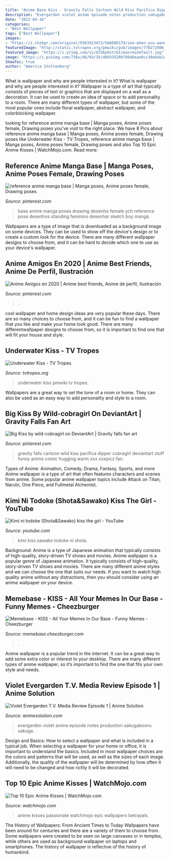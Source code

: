 ```yaml
---
title: "Anime Base Kiss - Gravity Falls Cartoon Wild Kiss Pacifica Dipper Cobragirl Deviantart Stuff Funny Anime Comic Hugging Warm Xxx Xxxpicz Fan"
description: "Evergarden violet anime episode notes production sakugabooru sakuga"
date: "2022-04-16"
categories:
- "Best Wallpaper"
tags: ["Best Wallpaper"]
images:
- "https://i.chzbgr.com/original/9363913472/h6A68D174/see-when-you-wanna-kiss-them-thats-why-they-cry-above-a-creepy-close-up-photo-of-a-womans-face"
featuredImage: "http://static.tvtropes.org/pmwiki/pub/images/770272986_195fdc100e.jpg"
featured_image: "https://i.ytimg.com/vi/Q7SKpOxtr6I/maxresdefault.jpg"
image: "https://i.pinimg.com/736x/d6/03/35/d6033520b78940aae8cc36e6eb2a8fb2.jpg"
ShowToc: true
author: "America Stoltenberg"
---
```



What is wallpaper and why are people interested in it?
What is wallpaper and why are people interested in it?
Wallpaper is a type of art that typically consists of pieces of text or graphics that are displayed on a wall as a decoration. It can be used to create an idea of space or to add personality to a room. There are many different types of wallpaper, but some of the most popular ones include floral wallpaper, abstract wallpaper, and colorblocking wallpaper.

	

		
looking for reference anime manga base | Manga poses, Anime poses female, Drawing poses you've visit to the right place. We have 8 Pics about reference anime manga base | Manga poses, Anime poses female, Drawing poses like Underwater Kiss - TV Tropes, reference anime manga base | Manga poses, Anime poses female, Drawing poses and also Top 10 Epic Anime Kisses | WatchMojo.com. Read more:
		
    
## Reference Anime Manga Base | Manga Poses, Anime Poses Female, Drawing Poses

<img loading=lazy src="https://i.pinimg.com/736x/16/fb/59/16fb59758d2baa88e0cf6f2771fc8a70.jpg" onerror="this.onerror=null;this.src='https://tse2.mm.bing.net/th?id=OIP.MbSb1otVrltXA8SWbd5stQHaKV&amp;pid=15.1';" alt="reference anime manga base | Manga poses, Anime poses female, Drawing poses">

_Source: pinterest.com_

>base anime manga poses drawing desenho female ych reference pose desenhos standing feminino desenhar sketch boy mangá. 

	

Wallpapers are a type of image that is downloaded as a background image on some devices. They can be used to show off the device's design or to create a custom look for the device. There are many different wallpaper designs to choose from, and it can be hard to decide which one to use as your device's wallpaper.

    
## Anime Amigos En 2020 | Anime Best Friends, Anime De Perfil, Ilustración

<img loading=lazy src="https://i.pinimg.com/736x/d6/03/35/d6033520b78940aae8cc36e6eb2a8fb2.jpg" onerror="this.onerror=null;this.src='https://tse2.mm.bing.net/th?id=OIP.seJVaQQgdDkfFVrfLoS3-QHaHa&amp;pid=15.1';" alt="Anime Amigos en 2020 | Anime best friends, Anime de perfil, Ilustración">

_Source: pinterest.com_

>. 

	

cool wallpaper and home design ideas are very popular these days. There are so many choices to choose from, and it can be fun to find a wallpaper that you like and make your home look good. There are many differentwallpaper designs to choose from, so it is important to find one that will fit your house and style.

    
## Underwater Kiss - TV Tropes

<img loading=lazy src="http://static.tvtropes.org/pmwiki/pub/images/770272986_195fdc100e.jpg" onerror="this.onerror=null;this.src='https://tse3.mm.bing.net/th?id=OIP.PRTeYBfKrbH2NLc5D_ZMpgAAAA&amp;pid=15.1';" alt="Underwater Kiss - TV Tropes">

_Source: tvtropes.org_

>underwater kiss pmwiki tv tropes. 

	

Wallpapers are a great way to set the tone of a room or home. They can also be used as an easy way to add personality and style to a room.

    
## Big Kiss By Wild-cobragirl On DeviantArt | Gravity Falls Fan Art

<img loading=lazy src="https://i.pinimg.com/736x/00/57/55/005755faa9dd6d5fd1497e02933e600a--diana-dors-gravity-falls.jpg" onerror="this.onerror=null;this.src='https://tse1.mm.bing.net/th?id=OIP.lLLTPeeZ2gWxnYPmgR1ugwHaI8&amp;pid=15.1';" alt="Big Kiss by wild-cobragirl on DeviantArt | Gravity falls fan art">

_Source: pinterest.com_

>gravity falls cartoon wild kiss pacifica dipper cobragirl deviantart stuff funny anime comic hugging warm xxx xxxpicz fan. 

	

Types of Anime: Animation, Comedy, Drama, Fantasy, Sports, and more
Anime wallpaper is a type of art that often features characters and scenes from anime. Some popular anime wallpaper topics include Attack on Titan, Naruto, One Piece, and Fullmetal Alchemist.

    
## Kimi Ni Todoke (Shota&amp;Sawako) Kiss The Girl - YouTube

<img loading=lazy src="https://i.ytimg.com/vi/Q7SKpOxtr6I/maxresdefault.jpg" onerror="this.onerror=null;this.src='https://tse3.mm.bing.net/th?id=OIP.dRLHd1LVel-9SPHsn1KkigHaEK&amp;pid=15.1';" alt="Kimi ni todoke (Shota&amp;Sawako) kiss the girl - YouTube">

_Source: youtube.com_

>kimi kiss sawako todoke ni shota. 

	

Background: Anime is a type of Japanese animation that typically consists of high-quality, story-driven TV shows and movies.
Anime wallpaper is a popular genre of Japanese animation. It typically consists of high-quality, story-driven TV shows and movies. There are many different anime styles and we can choose the one that suits our needs. If you want to watch high quality anime without any distractions, then you should consider using an anime wallpaper on your device.

    
## Memebase - KISS - All Your Memes In Our Base - Funny Memes - Cheezburger

<img loading=lazy src="https://i.chzbgr.com/original/9363913472/h6A68D174/see-when-you-wanna-kiss-them-thats-why-they-cry-above-a-creepy-close-up-photo-of-a-womans-face" onerror="this.onerror=null;this.src='https://tse2.mm.bing.net/th?id=OIP.vSLV-YYUdORzFMr_q5lP4wHaHa&amp;pid=15.1';" alt="Memebase - KISS - All Your Memes In Our Base - Funny Memes - Cheezburger">

_Source: memebase.cheezburger.com_

>. 

	

Anime wallpaper is a popular trend in the internet. It can be a great way to add some extra color or interest to your desktop. There are many different types of anime wallpaper, so it’s important to find the one that fits your own style and needs.

    
## Violet Evergarden T.V. Media Review Episode 1 | Anime Solution

<img loading=lazy src="https://animesolution.com/wp-content/uploads/2018/01/Violet-Evergarden-01_05.08_2018.01.11_11.55.21.jpg" onerror="this.onerror=null;this.src='https://tse2.mm.bing.net/th?id=OIP.p_l3xKfZ-Feniwd91wCSPQHaEK&amp;pid=15.1';" alt="Violet Evergarden T.V. Media Review Episode 1 | Anime Solution">

_Source: animesolution.com_

>evergarden violet anime episode notes production sakugabooru sakuga. 

	

Design and Basics: How to select a wallpaper and what is included in a typical job.
When selecting a wallpaper for your home or office, it is important to understand the basics. Included in most wallpaper choices are the colors and patterns that will be used, as well as the sizes of each image. Additionally, the quality of the wallpaper will be determined by how often it will need to be changed and how richly it will be decorated.

    
## Top 10 Epic Anime Kisses | WatchMojo.com

<img loading=lazy src="https://www.watchmojo.com/uploads/thumbs720/MM-Anime-Top10-Anime-Kisses_J0B1C2-2.jpg" onerror="this.onerror=null;this.src='https://tse3.mm.bing.net/th?id=OIP.Nz2hKX0Uv42a3XbHJSwoDwHaEK&amp;pid=15.1';" alt="Top 10 Epic Anime Kisses | WatchMojo.com">

_Source: watchmojo.com_

>anime kisses passionate watchmojo epic wallpapers betrayals. 

	

The History of Wallpapers: From Ancient Times to Today
Wallpapers have been around for centuries and there are a variety of them to choose from. Some wallpapers were created to be seen on large canvases or in temples, while others are used as background wallpaper on laptops and smartphones. The history of wallpaper is reflective of the history of humankind.

